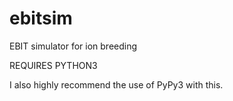 # ebitsim
EBIT simulator for ion breeding


REQUIRES PYTHON3

I also highly recommend the use of PyPy3 with this.

